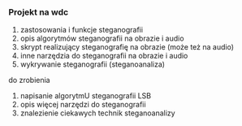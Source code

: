 ### Projekt na wdc

1. zastosowania i funkcje steganografii
2. opis algorytmów steganografii na obrazie i audio
3. skrypt realizujący steganografię na obrazie (może też na audio)
4. inne narzędzia do steganografii na obrazie i audio
5. wykrywanie steganografii (steganoanaliza)


do zrobienia

1. napisanie algorytmU steganografii LSB 
2. opis więcej narzędzi do steganografii
3. znalezienie ciekawych technik steganoanalizy

